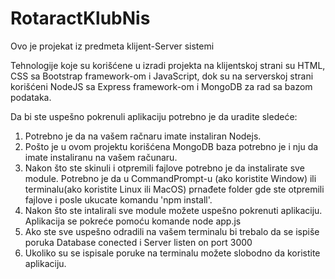 # RotaractKlubNis
Ovo je projekat iz predmeta klijent-Server sistemi

Tehnologije koje su korišćene u izradi projekta na klijentskoj strani su HTML, CSS sa Bootstrap framework-om i JavaScript, dok su na serverskoj strani korišćeni NodeJS sa Express framework-om i MongoDB za rad sa bazom podataka.

Da bi ste uspešno pokrenuli aplikaciju potrebno je da uradite sledeće:
1. Potrebno je da na vašem račnaru imate instaliran Nodejs.
2. Pošto je u ovom projektu korišćena MongoDB baza potrebno je i nju da imate instaliranu na vašem računaru.
3. Nakon što ste skinuli i otpremili fajlove potrebno je da instalirate sve module.
   Potrebno je da u CommandPrompt-u (ako koristite Window) ili terminalu(ako koristite Linux ili MacOS)
   prnađete folder gde ste otpremili fajlove i posle ukucate komandu 'npm install'.
4. Nakon što ste intalirali sve module možete uspešno pokrenuti aplikaciju.
   Aplikacija se pokreće pomoću komande node app.js
5. Ako ste sve uspešno odradili na vašem terminalu bi trebalo da se ispiše poruka
   Database conected i Server listen on port 3000
6. Ukoliko su se ispisale poruke na terminalu možete slobodno da koristite aplikaciju.
